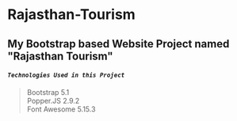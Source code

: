 # Rajasthan-Tourism
## My Bootstrap based Website Project named "Rajasthan Tourism"

#### ***`Technologies Used in this Project`***
   
> Bootstrap      5.1   
> Popper.JS      2.9.2   
> Font Awesome   5.15.3
